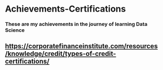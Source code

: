 # Achievements-Certifications

### These are my achievements in the journey of learning Data Science

## https://corporatefinanceinstitute.com/resources/knowledge/credit/types-of-credit-certifications/

